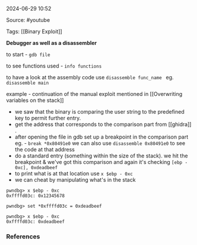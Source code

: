 
2024-06-29 10:52

Source: #youtube 

Tags: [[Binary Exploit]] 

**Debugger as well as a disassembler** 

to start - `gdb file`

to see functions used - `info functions`

to have a look at the assembly code use `disassemble func_name `
eg. `disassemble main`

example - continuation of the manual exploit mentioned in [[Overwriting variables on the stack]]

- we saw that the binary is comparing the user string to the predefined key to permit further entry. 
- get the address that corresponds to the comparison part from [[ghidra]] .
- after opening the file in gdb set up a breakpoint in the comparison part
	eg. - `break *0x80491e0`
	we can also use `disassemble 0x80491e0` to see the code at that address 
- do a standard entry (something within the size of the stack). we hit the breakpoint & we've got this comparison and again it's checking `[ebp - 0xc], 0xdeadbeef`
- to print what is at that location use `x $ebp - 0xc`
- we can cheat by manipulating what's in the stack
```
pwndbg> x $ebp - 0xc
0xffffd03c: 0x12345678

pwndbg> set *0xffffd03c = 0xdeadbeef

pwndbg> x $ebp - 0xc
0xffffd03c: 0xdeadbeef
```
### References

